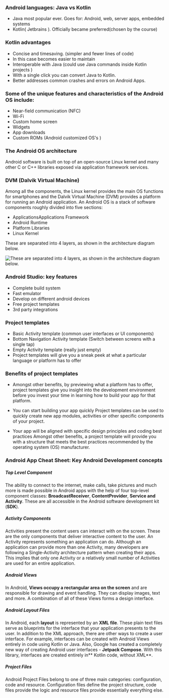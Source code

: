 ﻿### Android languages: Java vs Kotlin
- Java most popular ever. Goes for: Android, web, server apps, embedded systems
- Kotlin( Jetbrains ). Officially became preferred(chosen by the course)

### Kotlin advantages
- Concise and timesaving. (simpler and fewer lines of code)
- In this case becomes easier to maintain
- Interoperable with Java (could use Java commands inside Kotlin projects )
- With a single click you can convert Java to Kotlin.
- Better addresses common crashes and errors on Android Apps.

### Some of the unique features and characteristics of the Android OS include:
- Near-field communication (NFC)
- Wi-Fi
- Custom home screen
- Widgets
- App downloads
- Custom ROMs (Android customized OS's )

### The Android OS architecture
Android software is built on top of an open-source Linux kernel and many other C or C++ libraries exposed via application framework services.
### DVM (Dalvik Virtual Machine)
Among all the components, the Linux kernel provides the main OS functions for smartphones and the Dalvik Virtual Machine (DVM) provides a platform for running an Android application. An Android OS is a stack of software components roughly divided into five sections:
- ApplicationsApplications Framework
- Android Runtime
- Platform Libraries
- Linux Kernel 


 These are separated into 4 layers, as shown in the architecture diagram below.


![ These are separated into 4 layers, as shown in the architecture diagram below.](https://d3c33hcgiwev3.cloudfront.net/imageAssetProxy.v1/qHi-z6qtQ3y4vs-qrQN8xQ_a0afdd3e0c364406851e2fefe72ce3e1_Picture-1.png?expiry=1683763200000&hmac=jSf10UyhktINjtj0BN_STD3fuNr52EMB2C0w-GbalL4)


### Android Studio: key features
- Complete build system
- Fast emulator
- Develop on different android devices
- Free project templates
- 3rd party integrations

### Project templates
- Basic Activity template (common user interfaces or UI components)
- Bottom Navigation Activity template (Switch between screens with a single tap)
- Empty Activity template (really just empty)
- Project templates will give you a sneak peek at what a particular language or platform has to offer 

### Benefits of project templates
- Amongst other benefits, by previewing what a platform has to offer, project templates give you insight into the development environment before you invest your time in learning how to build your app for that platform.    


- You can start building your app quickly
Project templates can be used to quickly create new app modules, activities or other specific components of your project.      


- Your app will be aligned with specific design principles and coding best practices 
Amongst other benefits, a project template will provide you with a structure that meets the best practices recommended by the operating system (OS) manufacturer.     


### Android App Cheat Sheet: Key Android Development concepts
##### Top Level Component
The ability to connect to the internet, make calls, take pictures and much more is made possible in Android apps with the help of four top-level component classes: **BroadcastReceiver**, **ContentProvider**, **Service and Activity**. These are all accessible in the Android software development kit (**SDK**).

##### Activity Components
Activities present the content users can interact with on the screen. These are the only components that deliver interactive content to the user. An Activity represents something an application can do. Although an application can provide more than one Activity, many developers are following a Single-Activity architecture pattern when creating their apps. This implies that only one Activity or a relatively small number of Activities are used for an entire application.

##### Android Views
In Android, **Views occupy a rectangular area on the screen** and are responsible for drawing and event handling. They can display images, text and more. A combination of all of these Views forms a design interface.

##### Android Layout Files
In Android, each **layout** is represented by an **XML** **file**. These plain text files serve as blueprints for the interface that your application presents to the user. In addition to the XML approach, there are other ways to create a user interface. For example,  interfaces can be created with Android Views entirely in code using Kotlin or Java. Also, Google has created a completely new way of creating Android user interfaces - **Jetpack Compose**. With this library, interfaces are created entirely in** Kotlin code, without XML**.

##### Project Files
Android Project Files belong to one of three main categories: configuration, code and resource. Configuration files define the project structure, code files provide the logic and resource files provide essentially everything else.

